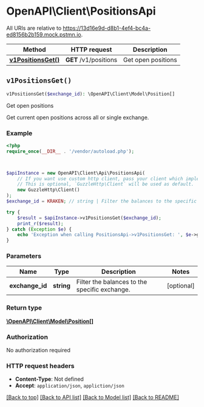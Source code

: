 # OpenAPI\Client\PositionsApi

All URIs are relative to https://13d16e9d-d8b1-4ef4-bc4a-ed8156b2b159.mock.pstmn.io.

Method | HTTP request | Description
------------- | ------------- | -------------
[**v1PositionsGet()**](PositionsApi.md#v1PositionsGet) | **GET** /v1/positions | Get open positions


## `v1PositionsGet()`

```php
v1PositionsGet($exchange_id): \OpenAPI\Client\Model\Position[]
```

Get open positions

Get current open positions across all or single exchange.

### Example

```php
<?php
require_once(__DIR__ . '/vendor/autoload.php');



$apiInstance = new OpenAPI\Client\Api\PositionsApi(
    // If you want use custom http client, pass your client which implements `GuzzleHttp\ClientInterface`.
    // This is optional, `GuzzleHttp\Client` will be used as default.
    new GuzzleHttp\Client()
);
$exchange_id = KRAKEN; // string | Filter the balances to the specific exchange.

try {
    $result = $apiInstance->v1PositionsGet($exchange_id);
    print_r($result);
} catch (Exception $e) {
    echo 'Exception when calling PositionsApi->v1PositionsGet: ', $e->getMessage(), PHP_EOL;
}
```

### Parameters

Name | Type | Description  | Notes
------------- | ------------- | ------------- | -------------
 **exchange_id** | **string**| Filter the balances to the specific exchange. | [optional]

### Return type

[**\OpenAPI\Client\Model\Position[]**](../Model/Position.md)

### Authorization

No authorization required

### HTTP request headers

- **Content-Type**: Not defined
- **Accept**: `application/json`, `appliction/json`

[[Back to top]](#) [[Back to API list]](../../README.md#endpoints)
[[Back to Model list]](../../README.md#models)
[[Back to README]](../../README.md)
